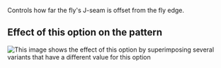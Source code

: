 Controls how far the fly's J-seam is offset from the fly edge.

## Effect of this option on the pattern

![This image shows the effect of this option by superimposing several variants that have a different value for this option](charlie\_flywidth\_sample.svg "Effect of this option on the pattern")
